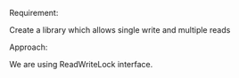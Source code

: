 Requirement:

Create a library which allows single write and multiple reads

Approach:

We are using ReadWriteLock interface.
